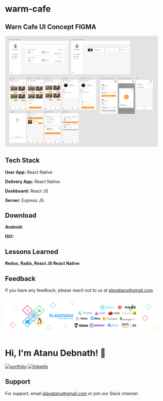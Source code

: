 # **warm-cafe**
## **Warn Cafe** UI Concept **FIGMA**

![App Screenshot](https://raw.githubusercontent.com/playatanu/warm-cafe/master/warm-cafe-ui.png)

## Tech Stack

**User App:** React Native

**Delivery App:** React Native

**Dashboard:** React JS

**Server:** Express JS

  
## Download

**Android:** 

**ISO:** 
## Lessons Learned
**Redux, Radis, React JS React Native**


  
## Feedback

If you have any feedback, please reach out to us at playatanu@gmail.com

  
![Logo](https://github.com/playatanu/playatanu/raw/main/playatanu.png?raw=true)

    
# Hi, I'm Atanu Debnath! 👋

  

[![portfolio](https://img.shields.io/badge/my_portfolio-000?style=for-the-badge&logo=ko-fi&logoColor=white)](https://playatanu.github.io/)
[![linkedin](https://img.shields.io/badge/linkedin-0A66C2?style=for-the-badge&logo=linkedin&logoColor=white)](https://www.linkedin.com/playatanu)


  
## Support

For support, email playatanu@gmail.com or join our Slack channel.

